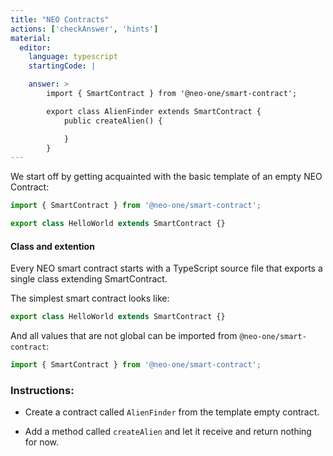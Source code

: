 ```yaml
---
title: "NEO Contracts"
actions: ['checkAnswer', 'hints']
material: 
  editor:
    language: typescript
    startingCode: |

    answer: > 
        import { SmartContract } from '@neo-one/smart-contract';

        export class AlienFinder extends SmartContract {
            public createAlien() {

            }
        }
---
```




We start off by getting acquainted with the basic template of an empty NEO Contract:

```typescript
import { SmartContract } from '@neo-one/smart-contract';

export class HelloWorld extends SmartContract {}
```
#### Class and extention

Every NEO smart contract starts with a TypeScript source file that exports a single class extending SmartContract.

The simplest smart contract looks like: 

```typescript
export class HelloWorld extends SmartContract {}
```

And all values that are not global can be imported from `@neo-one/smart-contract`:

```typescript
import { SmartContract } from '@neo-one/smart-contract';
```



### Instructions: 

- Create a contract called `AlienFinder` from the template empty contract.


- Add a method called `createAlien` and let it receive and return nothing for now.


